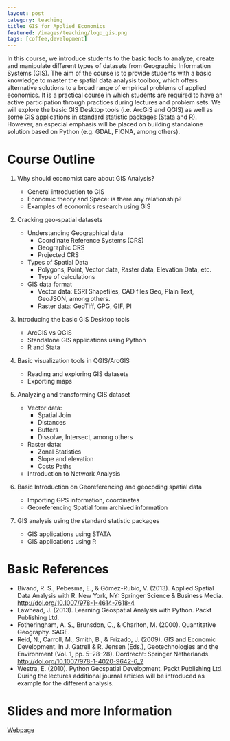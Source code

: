 ```yaml
---
layout: post
category: teaching
title: GIS for Applied Economics
featured: /images/teaching/logo_gis.png
tags: [coffee,development]
---
```


In this course, we introduce students to the basic tools to analyze, create and manipulate different types of datasets from Geographic Information Systems (GIS). The aim of the course is to provide students with a basic knowledge to master the spatial data analysis toolbox, which offers alternative solutions to a broad range of empirical problems of applied economics. It is a practical course in which students are required to have an active participation through practices during lectures and problem sets. We will explore the basic GIS Desktop tools (i.e. ArcGIS and QGIS) as well as some GIS applications in standard statistic packages (Stata and R). However, an especial emphasis will be placed on building standalone solution based on Python (e.g. GDAL, FIONA, among others). 

Course Outline
=======================


1.	Why should economist care about GIS Analysis?
	-	General introduction to GIS 
	-	Economic theory and Space: is there any relationship?
	-	Examples of economics research using GIS 

2.	Cracking geo-spatial datasets
	-	Understanding Geographical data
		-	Coordinate Reference Systems (CRS)
		-	Geographic CRS
		-	Projected CRS
	-	Types of Spatial Data
		-	Polygons, Point, Vector data, Raster data, Elevation Data, etc.
		-	Type of calculations 
	-	GIS data format
		-	Vector data: ESRI Shapefiles, CAD files Geo, Plain Text, GeoJSON, among others.
		-	Raster data: GeoTiff, GPG, GIF, Pl

3.	Introducing the basic GIS Desktop tools
	-	ArcGIS vs QGIS
	-	Standalone GIS applications using Python
	-	R and Stata

4.	Basic visualization tools in QGIS/ArcGIS
	-	Reading and exploring GIS datasets
	-	Exporting maps 

5.	Analyzing and transforming GIS dataset
	-	Vector data:
		-	Spatial Join
		-	Distances
		-	Buffers
		-	Dissolve, Intersect, among others
	-	Raster data:
		-	Zonal Statistics
		-	Slope and elevation
		-	Costs Paths
	-	Introduction to Network Analysis

6.	Basic Introduction on Georeferencing and geocoding spatial data
	-	Importing GPS information, coordinates
	-	Georeferencing Spatial form archived information

7.	GIS analysis using the standard statistic packages 
	-	GIS applications using STATA
	-	GIS applications using R


Basic References
=======================

- Bivand, R. S., Pebesma, E., & Gómez-Rubio, V. (2013). Applied Spatial Data Analysis with R. New York, NY: Springer Science & Business Media. http://doi.org/10.1007/978-1-4614-7618-4
- Lawhead, J. (2013). Learning Geospatial Analysis with Python. Packt Publishing Ltd.
- Fotheringham, A. S., Brunsdon, C., & Charlton, M. (2000). Quantitative Geography. SAGE.
- Reid, N., Carroll, M., Smith, B., & Frizado, J. (2009). GIS and Economic Development. In J. Gatrell & R. Jensen (Eds.), Geotechnologies and the Environment (Vol. 1, pp. 5–28–28). Dordrecht: Springer Netherlands. http://doi.org/10.1007/978-1-4020-9642-6_2
- Westra, E. (2010). Python Geospatial Development. Packt Publishing Ltd.
During the lectures additional journal articles will be introduced as example for the different analysis. 

Slides and more Information
=======================

[Webpage](https://gisforappliedeconomics.github.io)
